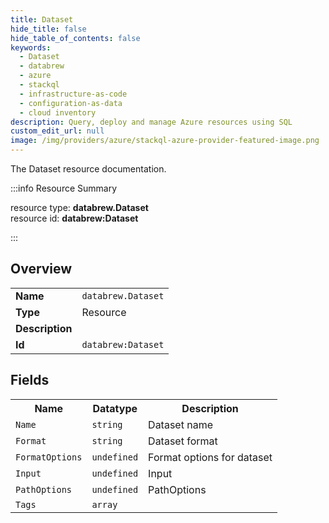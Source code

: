 ```yaml
---
title: Dataset
hide_title: false
hide_table_of_contents: false
keywords:
  - Dataset
  - databrew
  - azure
  - stackql
  - infrastructure-as-code
  - configuration-as-data
  - cloud inventory
description: Query, deploy and manage Azure resources using SQL
custom_edit_url: null
image: /img/providers/azure/stackql-azure-provider-featured-image.png
---
```

The Dataset resource documentation.

:::info Resource Summary

<div class="row">
<div class="providerDocColumn">
<span>resource type:&nbsp;<b>databrew.Dataset</b></span><br />
<span>resource id:&nbsp;<b>databrew:Dataset</b></span><br />
</div>
</div>

:::

## Overview
<table><tbody>
<tr><td><b>Name</b></td><td><code>databrew.Dataset</code></td></tr>
<tr><td><b>Type</b></td><td>Resource</td></tr>
<tr><td><b>Description</b></td><td></td></tr>
<tr><td><b>Id</b></td><td><code>databrew:Dataset</code></td></tr>
</tbody></table>

## Fields
<table><tbody>
<tr><th>Name</th><th>Datatype</th><th>Description</th></tr>
<tr><td><code>Name</code></td><td><code>string</code></td><td>Dataset name</td></tr><tr><td><code>Format</code></td><td><code>string</code></td><td>Dataset format</td></tr><tr><td><code>FormatOptions</code></td><td><code>undefined</code></td><td>Format options for dataset</td></tr><tr><td><code>Input</code></td><td><code>undefined</code></td><td>Input</td></tr><tr><td><code>PathOptions</code></td><td><code>undefined</code></td><td>PathOptions</td></tr><tr><td><code>Tags</code></td><td><code>array</code></td><td></td></tr>
</tbody></table>